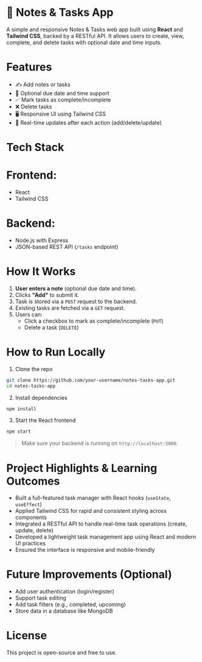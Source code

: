 # 📝 Notes & Tasks App

A simple and responsive Notes & Tasks web app built using **React** and **Tailwind CSS**, backed by a RESTful API. It allows users to create, view, complete, and delete tasks with optional date and time inputs.

# Features

- ✍️ Add notes or tasks
- 📅 Optional due date and time support
- ✅ Mark tasks as complete/incomplete
- ❌ Delete tasks
- 🖥️ Responsive UI using Tailwind CSS
- 🔄 Real-time updates after each action (add/delete/update)

# Tech Stack

# Frontend:
- React
- Tailwind CSS

# Backend:
- Node.js with Express 
- JSON-based REST API (`/tasks` endpoint)

# How It Works

1. **User enters a note** (optional due date and time).
2. Clicks **"Add"** to submit it.
3. Task is stored via a `POST` request to the backend.
4. Existing tasks are fetched via a `GET` request.
5. Users can:
   - Click a checkbox to mark as complete/incomplete (`PUT`)
   - Delete a task (`DELETE`)

# How to Run Locally

1. Clone the repo
```bash
git clone https://github.com/your-username/notes-tasks-app.git
cd notes-tasks-app
```

2. Install dependencies
```bash
npm install
```

3. Start the React frontend
```bash
npm start
```
> Make sure your backend is running on `http://localhost:5000`.


# Project Highlights & Learning Outcomes

- Built a full-featured task manager with React hooks (`useState`, `useEffect`)
- Applied Tailwind CSS for rapid and consistent styling across components 
- Integrated a RESTful API to handle real-time task operations (create, update, delete)
- Developed a lightweight task management app using React and modern UI practices
- Ensured the interface is responsive and mobile-friendly

# Future Improvements (Optional)

- Add user authentication (login/register)
- Support task editing
- Add task filters (e.g., completed, upcoming)
- Store data in a database like MongoDB

# License

This project is open-source and free to use.
